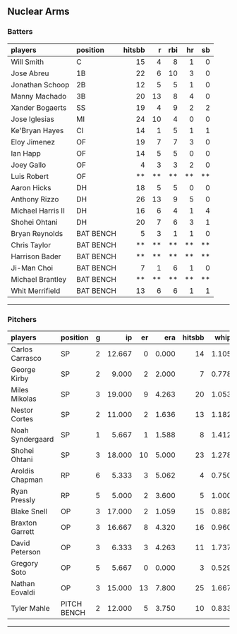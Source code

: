 ## Nuclear Arms

### Batters

 
|players           |position  | hitsbb|  r| rbi| hr| sb| 
|:-----------------|:---------|------:|--:|---:|--:|--:| 
|Will Smith        |C         |     15|  4|   8|  1|  0| 
|Jose Abreu        |1B        |     22|  6|  10|  3|  0| 
|Jonathan Schoop   |2B        |     12|  5|   5|  1|  0| 
|Manny Machado     |3B        |     20| 13|   8|  4|  0| 
|Xander Bogaerts   |SS        |     19|  4|   9|  2|  2| 
|Jose Iglesias     |MI        |     24| 10|   4|  0|  0| 
|Ke'Bryan Hayes    |CI        |     14|  1|   5|  1|  1| 
|Eloy Jimenez      |OF        |     19|  7|   7|  3|  0| 
|Ian Happ          |OF        |     14|  5|   5|  0|  0| 
|Joey Gallo        |OF        |      4|  3|   3|  2|  0| 
|Luis Robert       |OF        |     **| **|  **| **| **| 
|Aaron Hicks       |DH        |     18|  5|   5|  0|  0| 
|Anthony Rizzo     |DH        |     26| 13|   9|  5|  0| 
|Michael Harris II |DH        |     16|  6|   4|  1|  4| 
|Shohei Ohtani     |DH        |     20|  7|   6|  3|  1| 
|Bryan Reynolds    |BAT BENCH |      5|  3|   1|  1|  0| 
|Chris Taylor      |BAT BENCH |     **| **|  **| **| **| 
|Harrison Bader    |BAT BENCH |     **| **|  **| **| **| 
|Ji-Man Choi       |BAT BENCH |      7|  1|   6|  1|  0| 
|Michael Brantley  |BAT BENCH |     **| **|  **| **| **| 
|Whit Merrifield   |BAT BENCH |     13|  6|   6|  1|  1| 


* * *

### Pitchers

 
|players          |position    |  g|     ip| er|   era| hitsbb|  whip| so|  w| sv| 
|:----------------|:-----------|--:|------:|--:|-----:|------:|-----:|--:|--:|--:| 
|Carlos Carrasco  |SP          |  2| 12.667|  0| 0.000|     14| 1.105|  8|  1|  0| 
|George Kirby     |SP          |  2|  9.000|  2| 2.000|      7| 0.778| 11|  0|  0| 
|Miles Mikolas    |SP          |  3| 19.000|  9| 4.263|     20| 1.053| 12|  2|  0| 
|Nestor Cortes    |SP          |  2| 11.000|  2| 1.636|     13| 1.182| 12|  2|  0| 
|Noah Syndergaard |SP          |  1|  5.667|  1| 1.588|      8| 1.412|  6|  0|  0| 
|Shohei Ohtani    |SP          |  3| 18.000| 10| 5.000|     23| 1.278| 29|  0|  0| 
|Aroldis Chapman  |RP          |  6|  5.333|  3| 5.062|      4| 0.750|  8|  0|  0| 
|Ryan Pressly     |RP          |  5|  5.000|  2| 3.600|      5| 1.000|  9|  0|  2| 
|Blake Snell      |OP          |  3| 17.000|  2| 1.059|     15| 0.882| 21|  3|  0| 
|Braxton Garrett  |OP          |  3| 16.667|  8| 4.320|     16| 0.960| 26|  1|  0| 
|David Peterson   |OP          |  3|  6.333|  3| 4.263|     11| 1.737| 10|  0|  0| 
|Gregory Soto     |OP          |  5|  5.667|  0| 0.000|      3| 0.529|  6|  0|  2| 
|Nathan Eovaldi   |OP          |  3| 15.000| 13| 7.800|     25| 1.667| 10|  1|  0| 
|Tyler Mahle      |PITCH BENCH |  2| 12.000|  5| 3.750|     10| 0.833| 12|  2|  0| 


* * *


